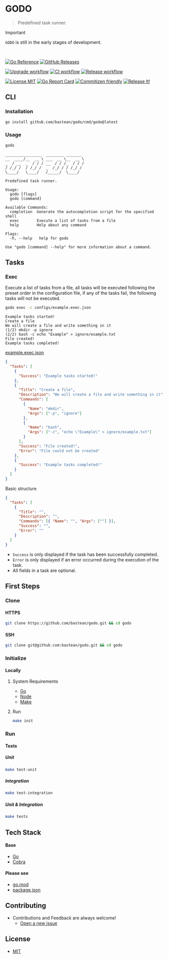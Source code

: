 # GODO

> Predefined task runner.

> [!IMPORTANT]
>
> `GODO` is still in the early stages of development.

<br />

[![Go Reference](https://pkg.go.dev/badge/github.com/bastean/godo.svg)](https://pkg.go.dev/github.com/bastean/godo)
[![GitHub Releases](https://img.shields.io/github/v/release/bastean/godo.svg)](https://github.com/bastean/godo/releases)

[![Upgrade workflow](https://github.com/bastean/godo/actions/workflows/upgrade.yml/badge.svg)](https://github.com/bastean/godo/actions/workflows/upgrade.yml)
[![CI workflow](https://github.com/bastean/godo/actions/workflows/ci.yml/badge.svg)](https://github.com/bastean/godo/actions/workflows/ci.yml)
[![Release workflow](https://github.com/bastean/godo/actions/workflows/release.yml/badge.svg)](https://github.com/bastean/godo/actions/workflows/release.yml)

[![License MIT](https://img.shields.io/badge/license-MIT-blue.svg)](LICENSE)
[![Go Report Card](https://goreportcard.com/badge/github.com/bastean/godo)](https://goreportcard.com/report/github.com/bastean/godo)
[![Commitizen friendly](https://img.shields.io/badge/commitizen-friendly-brightgreen.svg)](https://github.com/commitizen/cz-cli)
[![Release It!](https://img.shields.io/badge/%F0%9F%93%A6%F0%9F%9A%80-release--it-orange.svg)](https://github.com/release-it/release-it)

## CLI

### Installation

```bash
go install github.com/bastean/godo/cmd/godo@latest
```

### Usage

```bash
godo
```

```text
________________  ________ _______
__  ____/__  __ \ ___  __ \__  __ \
_  / __  _  / / / __  / / /_  / / /
/ /_/ /  / /_/ /  _  /_/ / / /_/ /
\____/   \____/   /_____/  \____/

Predefined task runner.

Usage:
  godo [flags]
  godo [command]

Available Commands:
  completion  Generate the autocompletion script for the specified shell
  exec        Execute a list of tasks from a file
  help        Help about any command

Flags:
  -h, --help   help for godo

Use "godo [command] --help" for more information about a command.
```

## Tasks

### Exec

Execute a list of tasks from a file, all tasks will be executed following the preset order in the configuration file, if any of the tasks fail, the following tasks will not be executed.

```bash
godo exec -c configs/example.exec.json
```

```text
Example tasks started!
Create a file
We will create a file and write something in it
(1/2) mkdir -p ignore
(2/2) bash -c echo "Example" > ignore/example.txt
File created!
Example tasks completed!
```

[example.exec.json](configs/example.exec.json)

```json
{
  "Tasks": [
    {
      "Success": "Example tasks started!"
    },
    {
      "Title": "Create a file",
      "Description": "We will create a file and write something in it",
      "Commands": [
        {
          "Name": "mkdir",
          "Args": ["-p", "ignore"]
        },
        {
          "Name": "bash",
          "Args": ["-c", "echo \"Example\" > ignore/example.txt"]
        }
      ],
      "Success": "File created!",
      "Error": "File could not be created"
    },
    {
      "Success": "Example tasks completed!"
    }
  ]
}
```

Basic structure

```json
{
  "Tasks": [
    {
      "Title": "",
      "Description": "",
      "Commands": [{ "Name": "", "Args": [""] }],
      "Success": "",
      "Error": ""
    }
  ]
}
```

- `Success` is only displayed if the task has been successfully completed.
- `Error` is only displayed if an error occurred during the execution of the task.
- All fields in a task are optional.

## First Steps

### Clone

#### HTTPS

```bash
git clone https://github.com/bastean/godo.git && cd godo
```

#### SSH

```bash
git clone git@github.com:bastean/godo.git && cd godo
```

### Initialize

#### Locally

1. System Requirements

   - [Go](https://go.dev/doc/install)
   - [Node](https://nodejs.org/en/download)
   - [Make](https://www.gnu.org/software/make)

2. Run

   ```bash
   make init
   ```

### Run

#### Tests

##### Unit

```bash
make test-unit
```

##### Integration

```bash
make test-integration
```

##### Unit & Integration

```bash
make tests
```

## Tech Stack

#### Base

- [Go](https://go.dev)
- [Cobra](https://cobra.dev)

#### Please see

- [go.mod](go.mod)
- [package.json](package.json)

## Contributing

- Contributions and Feedback are always welcome!
  - [Open a new issue](https://github.com/bastean/godo/issues/new/choose)

## License

- [MIT](LICENSE)
